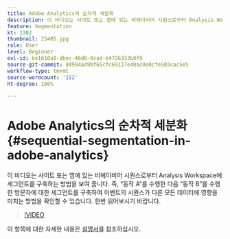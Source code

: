 ```yaml
---
title: Adobe Analytics의 순차적 세분화
description: 이 비디오는 사이트 또는 앱에 있는 비헤이비어 시퀀스로부터 Analysis Workspace에 세그먼트를 구축하는 방법을 보여 줍니다. 즉, 동작 A를 수행한 다음 동작 B를 수행한 방문자에 대한 세그먼트를 구축하여 이벤트의 시퀀스가 다른 모든 데이터에 영향을 미치는 방법을 확인할 수 있습니다. 한번 읽어보시기 바랍니다.
feature: Segmentation
kt: 2302
thumbnail: 25405.jpg
role: User
level: Beginner
exl-id: be1610a0-dbec-46d0-8cad-b4726333b8f9
source-git-commit: 84984ad9bf65cfc69117e40ac0e0cfe503cac5e5
workflow-type: tm+mt
source-wordcount: '152'
ht-degree: 100%

---
```


# Adobe Analytics의 순차적 세분화 {#sequential-segmentation-in-adobe-analytics}

이 비디오는 사이트 또는 앱에 있는 비헤이비어 시퀀스로부터 Analysis Workspace에 세그먼트를 구축하는 방법을 보여 줍니다. 즉, “동작 A”를 수행한 다음 “동작 B”를 수행한 방문자에 대한 세그먼트를 구축하여 이벤트의 시퀀스가 다른 모든 데이터에 영향을 미치는 방법을 확인할 수 있습니다. 한번 읽어보시기 바랍니다.

>[!VIDEO](https://video.tv.adobe.com/v/25405/?quality=12&learn=on)

이 항목에 대한 자세한 내용은 [설명서](https://experienceleague.adobe.com/docs/analytics/components/segmentation/segmentation-workflow/seg-sequential-build.html?lang=ko)를 참조하십시오.
